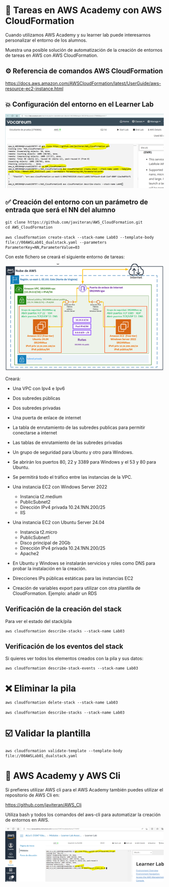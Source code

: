 # :dizzy: Tareas en AWS Academy con AWS CloudFormation

Cuando utilizamos AWS Academy y su learner lab puede interesarnos personalizar el entorno de los alumnos.

Muestra una posible solución de automatización de la creación de entornos de tareas en AWS con AWS CloudFormation.

## :gear: Referencia de comandos AWS CloudFormation

https://docs.aws.amazon.com/AWSCloudFormation/latest/UserGuide/aws-resource-ec2-instance.html

## :collision: Configuración del entorno en el Learner Lab

![AWS_Academy_Cloudformation.PNG](imagenes/AWS_Academy_Cloudformation.PNG)


## :white_check_mark: Creación del entorno con un parámetro de entrada que será el NN del alumno

```git
git clone https://github.com/javiteran/AWS_CloudFormation.git
cd AWS_CloudFormation

aws cloudformation create-stack --stack-name Lab03 --template-body file://00AWSLab01_dualstack.yaml --parameters ParameterKey=NN,ParameterValue=03
```

Con este fichero se creará el siguiente entorno de tareas:

![00AWSCrearVPC_EC2Win_Ubu.PNG](imagenes/00AWSCrearVPC_EC2Win_Ubu.PNG)

Creará:

* Una VPC con Ipv4 e Ipv6
* Dos subredes públicas
* Dos subredes privadas
* Una puerta de enlace de internet
* La tabla de enrutamiento de las subredes publicas para permitir conectarse a internet
* Las tablas de enrutamiento de las subredes privadas
* Un grupo de seguridad para Ubuntu y otro para Windows.
* Se abrirán los puertos 80, 22 y 3389 para Windows y el 53 y 80  para Ubuntu.
* Se permitirá todo el tráfico entre las instancias de la VPC.
* Una instancia EC2 con Windows Server 2022 
  * Instancia t2.medium
  * PublicSubnet2
  * Dirección IPv4 privada 10.24.1NN.200/25
  * IIS

* Una instancia EC2 con Ubuntu Server 24.04 
  * Instancia t2.micro
  * PublicSubnet1
  * Disco principal de 20Gb
  * Dirección IPv4 privada 10.24.1NN.200/25
  * Apache2
* En Ubuntu y Windows se instalarán servicios y roles como DNS para probar la instalación en la creación.
* Direcciones IPs públicas estáticas para las instancias EC2

* Creación de variables export para utilizar con otra plantilla de CloudFormation. Ejemplo: añadir un RDS

## Verificación de la creación del stack

Para ver el estado del stack/pila

```aws-cli
aws cloudformation describe-stacks --stack-name Lab03

```

## Verificación de los eventos del stack
Si quieres ver todos los elementos creados con la pila y sus datos:

```aws-cli
aws cloudformation describe-stack-events --stack-name Lab03
```

# :x: Eliminar la pila

```aws-cli
aws cloudformation delete-stack --stack-name Lab03

aws cloudformation describe-stacks --stack-name Lab03
```

# :ballot_box_with_check: Validar la plantilla

```aws-cli
aws cloudformation validate-template --template-body file://00AWSLab01_dualstack.yaml
```

# :trident: AWS Academy y AWS Cli

Si prefieres utilizar AWS cli para el AWS Academy también puedes utilizar el repositorio de AWS Cli en:

https://github.com/javiteran/AWS_Cli

Utiliza bash y todos los comandos del aws-cli para automatizar la creación de entornos en AWS.

![ConfigurarEntornoLearnerLab.PNG](imagenes/ConfigurarEntornoLearnerLab.PNG)
